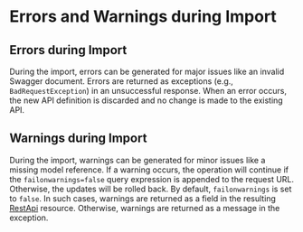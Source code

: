 # Errors and Warnings during Import<a name="api-gateway-import-api-errors-warnings"></a>

## Errors during Import<a name="api-gateway-import-api-errors"></a>

 During the import, errors can be generated for major issues like an invalid Swagger document\. Errors are returned as exceptions \(e\.g\., `BadRequestException`\) in an unsuccessful response\. When an error occurs, the new API definition is discarded and no change is made to the existing API\. 

## Warnings during Import<a name="api-gateway-import-api-warnings"></a>

 During the import, warnings can be generated for minor issues like a missing model reference\. If a warning occurs, the operation will continue if the `failonwarnings=false` query expression is appended to the request URL\. Otherwise, the updates will be rolled back\. By default, `failonwarnings` is set to `false`\. In such cases, warnings are returned as a field in the resulting [RestApi](http://docs.aws.amazon.com/apigateway/api-reference/resource/rest-api/) resource\. Otherwise, warnings are returned as a message in the exception\. 